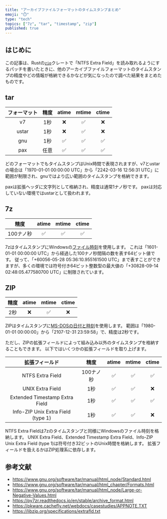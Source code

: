 ```yaml
---
title: "アーカイブファイルフォーマットのタイムスタンプまとめ"
emoji: "⏱️"
type: "tech"
topics: ["7z", "tar", "timestamp", "zip"]
published: true
---
```


## はじめに

この記事は、Rustの[`zip`](https://crates.io/crates/zip)クレートで「NTFS Extra Field」を読み取れるようにするパッチを書いたときに、他のアーカイブファイルフォーマットのタイムスタンプの精度やどの情報が格納できるかなどが気になったので調べた結果をまとめたものです。

## tar

| フォーマット | 精度 | atime | mtime | ctime |
| :----------: | :--: | :---: | :---: | :---: |
|      v7      | 1秒  |  ❌   |  ✅   |  ❌   |
|    ustar     | 1秒  |  ❌   |  ✅   |  ❌   |
|     gnu      | 1秒  |  ✅   |  ✅   |  ✅   |
|     pax      | 任意 |  ✅   |  ✅   |  ✅   |

どのフォーマットでもタイムスタンプはUnix時間で表現されますが、v7とustarの場合は「1970-01-01 00:00:00 UTC」から「2242-03-16 12:56:31 UTC」に範囲が制限され、gnuではより広い範囲のタイムスタンプを格納できます。

paxは拡張ヘッダに文字列として格納され、精度は通常1ナノ秒です。
paxは対応していない環境ではustarとして扱われます。

## 7z

|   精度    | atime | mtime | ctime |
| :-------: | :---: | :---: | :---: |
| 100ナノ秒 |  ✅   |  ✅   |  ✅   |

7zはタイムスタンプにWindowsの[ファイル時刻](https://learn.microsoft.com/ja-jp/windows/win32/sysinfo/file-times)を使用します。
これは「1601-01-01 00:00:00 UTC」から経過した100ナノ秒間隔の数を表す64ビット値です。
従って、「+60056-05-28 05:36:10.955161500 UTC」まで表すことができますが、多くの環境では符号付き64ビット整数型の最大値の「+30828-09-14 02:48:05.477580700 UTC」に制限されています。

## ZIP

| 精度 | atime | mtime | ctime |
| :--: | :---: | :---: | :---: |
| 2秒  |  ❌   |  ✅   |  ❌   |

ZIPはタイムスタンプに[MS-DOSの日付と時刻](https://learn.microsoft.com/ja-jp/windows/win32/sysinfo/ms-dos-date-and-time)を使用します。
範囲は「1980-01-01 00:00:00」から「2107-12-31 23:59:58」で、精度は2秒です。

ただし、ZIPの拡張フィールドによって組み込み以外のタイムスタンプを格納することもできます。
以下ではいくつかの拡張フィールドを取り上げます。

|           拡張フィールド           |   精度    | atime | mtime | ctime |
| :--------------------------------: | :-------: | :---: | :---: | :---: |
|          NTFS Extra Field          | 100ナノ秒 |  ✅   |  ✅   |  ✅   |
|          UNIX Extra Field          |    1秒    |  ✅   |  ✅   |  ❌   |
|   Extended Timestamp Extra Field   |    1秒    |  ✅   |  ✅   |  ✅   |
| Info-ZIP Unix Extra Field (type 1) |    1秒    |  ✅   |  ✅   |  ❌   |

NTFS Extra Fieldは7zのタイムスタンプと同様にWindowsのファイル時刻を格納します。
UNIX Extra Field、Extended Timestamp Extra Field、Info-ZIP Unix Extra Field (type 1)は符号付き32ビットのUnix時間を格納します。
拡張フィールドを扱えるかはZIP処理系に依存します。

## 参考文献

- <https://www.gnu.org/software/tar/manual/html_node/Standard.html>
- <https://www.gnu.org/software/tar/manual/html_chapter/Formats.html>
- <https://www.gnu.org/software/tar/manual/html_node/Large-or-Negative-Values.html>
- <https://py7zr.readthedocs.io/en/stable/archive_format.html>
- <https://pkware.cachefly.net/webdocs/casestudies/APPNOTE.TXT>
- <https://libzip.org/specifications/extrafld.txt>
